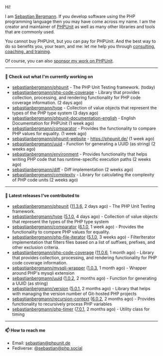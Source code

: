 Hi!

I am [Sebastian Bergmann](https://sebastian-bergmann.de/index.html?ref=github).
If you develop software using the PHP programming language then you may have come across my name.
I am the creator and maintainer of [PHPUnit](https://phpunit.de/index.html?ref=github) as well as many other libraries and tools that are commonly used.

You cannot buy PHPUnit, but you can pay for PHPUnit.
And the best way to do so benefits you, your team, and me: let me help you through [consulting, coaching, and training](https://thephp.cc/welcome?ref=github).

Of course, you can also [sponsor my work on PHPUnit](https://phpunit.de/sponsors.html?ref=github).

---

#### 👷 Check out what I'm currently working on

- [sebastianbergmann/phpunit](https://github.com/sebastianbergmann/phpunit) - The PHP Unit Testing framework. (today)
- [sebastianbergmann/php-code-coverage](https://github.com/sebastianbergmann/php-code-coverage) - Library that provides collection, processing, and rendering functionality for PHP code coverage information. (2 days ago)
- [sebastianbergmann/type](https://github.com/sebastianbergmann/type) - Collection of value objects that represent the types of the PHP type system (3 days ago)
- [sebastianbergmann/phpunit-documentation-english](https://github.com/sebastianbergmann/phpunit-documentation-english) - English Documentation for PHPUnit (1 week ago)
- [sebastianbergmann/comparator](https://github.com/sebastianbergmann/comparator) - Provides the functionality to compare PHP values for equality. (1 week ago)
- [sebastianbergmann/phpunit-website](https://github.com/sebastianbergmann/phpunit-website) - https://phpunit.de/ (1 week ago)
- [sebastianbergmann/uuid](https://github.com/sebastianbergmann/uuid) - Function for generating a UUID (as string) (2 weeks ago)
- [sebastianbergmann/environment](https://github.com/sebastianbergmann/environment) - Provides functionality that helps writing PHP code that has runtime-specific execution paths (2 weeks ago)
- [sebastianbergmann/diff](https://github.com/sebastianbergmann/diff) - Diff implementation (2 weeks ago)
- [sebastianbergmann/complexity](https://github.com/sebastianbergmann/complexity) - Library for calculating the complexity of PHP code units (2 weeks ago)

---

#### 🔭 Latest releases I've contributed to

- [sebastianbergmann/phpunit](https://github.com/sebastianbergmann/phpunit) ([11.3.6](https://github.com/sebastianbergmann/phpunit/releases/tag/11.3.6), 2 days ago) - The PHP Unit Testing framework.
- [sebastianbergmann/type](https://github.com/sebastianbergmann/type) ([5.1.0](https://github.com/sebastianbergmann/type/releases/tag/5.1.0), 4 days ago) - Collection of value objects that represent the types of the PHP type system
- [sebastianbergmann/comparator](https://github.com/sebastianbergmann/comparator) ([6.1.0](https://github.com/sebastianbergmann/comparator/releases/tag/6.1.0), 1 week ago) - Provides the functionality to compare PHP values for equality.
- [sebastianbergmann/php-file-iterator](https://github.com/sebastianbergmann/php-file-iterator) ([5.1.0](https://github.com/sebastianbergmann/php-file-iterator/releases/tag/5.1.0), 3 weeks ago) - FilterIterator implementation that filters files based on a list of suffixes, prefixes, and other exclusion criteria.
- [sebastianbergmann/php-code-coverage](https://github.com/sebastianbergmann/php-code-coverage) ([11.0.6](https://github.com/sebastianbergmann/php-code-coverage/releases/tag/11.0.6), 1 month ago) - Library that provides collection, processing, and rendering functionality for PHP code coverage information.
- [sebastianbergmann/mysqli-wrapper](https://github.com/sebastianbergmann/mysqli-wrapper) ([1.0.3](https://github.com/sebastianbergmann/mysqli-wrapper/releases/tag/1.0.3), 1 month ago) - Wrapper around PHP&#39;s mysqli extension
- [sebastianbergmann/uuid](https://github.com/sebastianbergmann/uuid) ([1.0.2](https://github.com/sebastianbergmann/uuid/releases/tag/1.0.2), 2 months ago) - Function for generating a UUID (as string)
- [sebastianbergmann/version](https://github.com/sebastianbergmann/version) ([5.0.1](https://github.com/sebastianbergmann/version/releases/tag/5.0.1), 2 months ago) - Library that helps with managing the version number of Git-hosted PHP projects
- [sebastianbergmann/recursion-context](https://github.com/sebastianbergmann/recursion-context) ([6.0.2](https://github.com/sebastianbergmann/recursion-context/releases/tag/6.0.2), 2 months ago) - Provides functionality to recursively process PHP variables
- [sebastianbergmann/php-timer](https://github.com/sebastianbergmann/php-timer) ([7.0.1](https://github.com/sebastianbergmann/php-timer/releases/tag/7.0.1), 2 months ago) - Utility class for timing

---

#### 📫 How to reach me

- Email: [sebastian@phpunit.de](mailto://sebastian@phpunit.de)
- Fediverse: [@sebastian@php.social](https://phpc.social/@sebastian)
